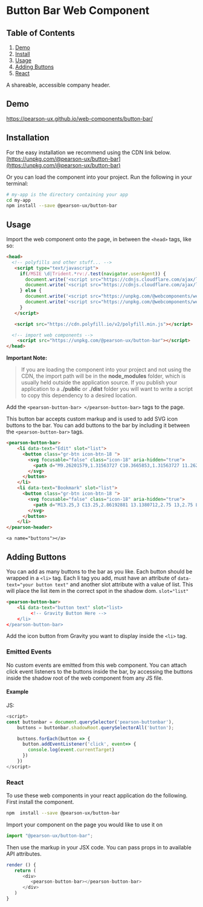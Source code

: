 

# Button Bar Web Component

## Table of Contents

1. [Demo](#demo)
2. [Install](#install)
3. [Usage](#usage)
4. [Adding Buttons](#adding)
5. [React](#react)

A shareable, accessible company header.

<a name="demo"></a>

## Demo

https://pearson-ux.github.io/web-components/button-bar/

<a name="install"></a>

## Installation
 For the easy installation we recommend using the CDN link below.
 [https://unpkg.com/@pearson-ux/button-bar](https://unpkg.com/@pearson-ux/button-bar)

Or you can load the component into your project.  Run the following in your terminal:

```bash
# my-app is the directory containing your app
cd my-app
npm install --save @pearson-ux/button-bar
```

<a name="usage"></a>

## Usage

Import the web component onto the page, in between the `<head>` tags, like so:

```html
<head>
  <!-- polyfills and other stuff... -->
   <script type="text/javascript">
     if(/MSIE \d|Trident.*rv:/.test(navigator.userAgent)) {
       document.write('<script src="https://cdnjs.cloudflare.com/ajax/libs/webcomponentsjs/1.2.0/webcomponents-loader.js"><\/script>');
       document.write('<script src="https://cdnjs.cloudflare.com/ajax/libs/webcomponentsjs/1.2.0/custom-elements-es5-adapter.js"><\/script>');
     } else {
       document.write('<script src="https://unpkg.com/@webcomponents/webcomponentsjs@^2/webcomponents-loader.js"><\/script>');
       document.write('<script src="https://unpkg.com/@webcomponents/webcomponentsjs@^2/custom-elements-es5-adapter.js"><\/script>');
     }
   </script>

   <script src="https://cdn.polyfill.io/v2/polyfill.min.js"></script>

  <!-- import web components -->
    <script src="https://unpkg.com/@pearson-ux/button-bar"></script>
</head>
```

**Important Note:**

> If you are loading the component into your project and not using the CDN, the import path will be in the **node_modules** folder, which is usually held outside the application source. If you publish your application to a **./public** or **./dist** folder you will want to write a script to copy this dependency to a desired location.

Add the `<pearson-button-bar> </pearson-button-bar>` tags to the page.

This button bar accepts custom markup and is used to add SVG icon buttons to the bar.  You can add buttons to the bar by including it between the ```<pearson-button-bar>``` tags.

```html
<pearson-button-bar>
	<li data-text="Edit" slot="list">
	  <button class="gr-btn icon-btn-18 ">
	    <svg focusable="false" class="icon-18" aria-hidden="true">
	      <path d="M9.26201579,1.31563727 C10.3665853,1.31563727 11.2620158,2.21106777 11.2620158,3.31563727 L11.2620158,14.8529591 L9.132426,17.0114903 C8.93848613,17.2080658 8.62191085,17.2102024 8.42533532,17.0162626 L6.26201579,14.8529591 L6.26201579,3.31563727 C6.26201579,2.21106777 7.15744629,1.31563727 8.26201579,1.31563727 L9.26201579,1.31563727 Z M8.01201579,6.31563727 L8.01201579,14.1280854 L8.77050889,14.8865785 L9.51201579,14.1349944 L9.51201579,6.31563727 L8.01201579,6.31563727 Z M8.01201579,4.64897061 L9.51201579,4.64897061 L9.51201579,3.31563727 C9.51201579,3.17756609 9.40008698,3.06563727 9.26201579,3.06563727 L8.26201579,3.06563727 C8.1239446,3.06563727 8.01201579,3.17756609 8.01201579,3.31563727 L8.01201579,4.64897061 Z" fill-rule="nonzero" transform="translate(8.762016, 9.237984) rotate(45.000000) translate(-8.762016, -9.237984) "></path>
	    </svg>
	  </button>
	</li>
	<li data-text="Bookmark" slot="list">
	  <button class="gr-btn icon-btn-18 ">
	    <svg focusable="false" class="icon-18" aria-hidden="true">
	      <path d="M13.25,3 C13.25,2.86192881 13.1380712,2.75 13,2.75 L5,2.75 C4.86192881,2.75 4.75,2.86192881 4.75,3 L4.75,14.3782563 L8.99999989,10.7660543 L13.25,14.3782563 L13.25,3 Z M8.99999989,13.0627457 L4.64761739,16.7619655 C4.22679536,17.1196347 3.59570351,17.0684392 3.23803431,16.6476172 C3.08437026,16.466821 3,16.2372758 3,15.9999998 L3,3 C3,1.8954305 3.8954305,1 5,1 L13,1 C14.1045695,1 15,1.8954305 15,3 L15,16 C15,16.5522847 14.5522847,17 14,17 C13.762724,17 13.5331788,16.9156297 13.3523826,16.7619657 L8.99999989,13.0627457 Z"></path>
	    </svg>
	  </button>
	</li>
</pearson-header>
```
    <a name="buttons"></a>
## Adding Buttons

You can add as many buttons to the bar as you like.  Each button should be wrapped in a ```<li>``` tag.  Each li tag you add, must have an attribute of ```data-text="your button text"``` and another slot attribute with a value of list.  This will place the list item in the correct spot in the shadow dom.  ```slot="list"```

```html
<pearson-button-bar>
	<li data-text="button text" slot="list>
		 <!-- Gravity Button Here -->
	</li>
</pearson-button-bar>
```

Add the icon button from Gravity you want to display inside the ```<li>``` tag.

<a name="api-events"></a>


### Emitted Events
  No custom events are emitted from this web component.  You can attach click event listeners to the buttons inside the bar, by accessing the buttons inside the shadow root of the web component from any JS file.

#### Example

JS:

```js
<script>
const buttonbar = document.querySelector('pearson-buttonbar'),
	buttons = buttonbar.shadowRoot.querySelectorAll('button');

	buttons.forEach(button => {
	  button.addEventListener('click', event=> {
	    console.log(event.currentTarget)
	  })
	})
</script>
```

<a name="react"></a>

### React
To use these web components in your react application do the following.
First install the component.

```bash
npm  install --save @pearson-ux/button-bar
```

Import your component on the page you would like to use it on

```js
import "@pearson-ux/button-bar";
```
Then use the markup in your JSX code.  You can pass props in to available API attributes.

```js
render () {
   return (
      <div>
         <pearson-button-bar></pearson-button-bar>
      </div>
   )
}
```
